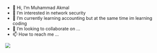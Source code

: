 - 👋 Hi, I’m Muhammad Akmal
- 👀 I’m interested in network security
- 🌱 I’m currently learning accounting but at the same time im learning coding
- 💞️ I’m looking to collaborate on ...
- 📫 How to reach me ...

<p align="left">
  <a href="https://t.me/imbahere"><img src="https://www.flaticon.com/free-icon/telegram_2111708"/></a>
</p>

<!---
imbahere/imbahere is a ✨ special ✨ repository because its `README.md` (this file) appears on your GitHub profile.
You can click the Preview link to take a look at your changes.
--->
